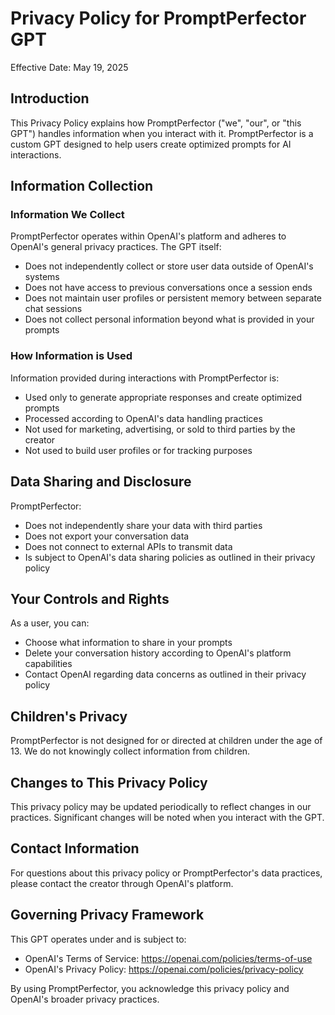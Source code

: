 # Privacy Policy for PromptPerfector GPT

Effective Date: May 19, 2025

## Introduction

This Privacy Policy explains how PromptPerfector ("we", "our", or "this GPT") handles information when you interact with it. PromptPerfector is a custom GPT designed to help users create optimized prompts for AI interactions.

## Information Collection

### Information We Collect

PromptPerfector operates within OpenAI's platform and adheres to OpenAI's general privacy practices. The GPT itself:

- Does not independently collect or store user data outside of OpenAI's systems
- Does not have access to previous conversations once a session ends
- Does not maintain user profiles or persistent memory between separate chat sessions
- Does not collect personal information beyond what is provided in your prompts

### How Information is Used

Information provided during interactions with PromptPerfector is:

- Used only to generate appropriate responses and create optimized prompts
- Processed according to OpenAI's data handling practices
- Not used for marketing, advertising, or sold to third parties by the creator
- Not used to build user profiles or for tracking purposes

## Data Sharing and Disclosure

PromptPerfector:

- Does not independently share your data with third parties
- Does not export your conversation data
- Does not connect to external APIs to transmit data
- Is subject to OpenAI's data sharing policies as outlined in their privacy policy

## Your Controls and Rights

As a user, you can:

- Choose what information to share in your prompts
- Delete your conversation history according to OpenAI's platform capabilities
- Contact OpenAI regarding data concerns as outlined in their privacy policy

## Children's Privacy

PromptPerfector is not designed for or directed at children under the age of 13. We do not knowingly collect information from children.

## Changes to This Privacy Policy

This privacy policy may be updated periodically to reflect changes in our practices. Significant changes will be noted when you interact with the GPT.

## Contact Information

For questions about this privacy policy or PromptPerfector's data practices, please contact the creator through OpenAI's platform.

## Governing Privacy Framework

This GPT operates under and is subject to:
- OpenAI's Terms of Service: https://openai.com/policies/terms-of-use
- OpenAI's Privacy Policy: https://openai.com/policies/privacy-policy

By using PromptPerfector, you acknowledge this privacy policy and OpenAI's broader privacy practices.
